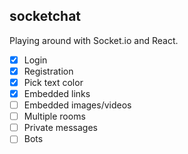 socketchat
----------
Playing around with Socket.io and React.

- [x] Login
- [x] Registration
- [x] Pick text color
- [x] Embedded links
- [ ] Embedded images/videos
- [ ] Multiple rooms
- [ ] Private messages
- [ ] Bots
